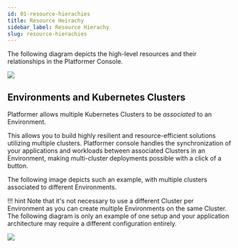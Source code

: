 ```yaml
---
id: 01-resource-hierachies
title: Resource Heirachy
sidebar_label: Resource Hierachy
slug: resource-hierachies
---
```




The following diagram depicts the high-level resources and their relationships in the Platformer Console.
<br/>

![](/assets/images/docs/resource-hierachy.png)

## Environments and Kubernetes Clusters

Platformer allows multiple Kubernetes Clusters to be *associated* to an Environment.

This allows you to build highly resilient and resource-efficient solutions utilizing multiple clusters. Platformer console handles the synchronization of your applications and workloads between associated Clusters in an Environment, making multi-cluster deployments possible with a click of a button.

The following image depicts such an example, with multiple clusters associated to different Environments. 

!!! hint
    Note that it's not necessary to use a different Cluster per Environment as you can create multiple Environments on the same Cluster. The following diagram is only an example of one setup and your application architecture may require a different configuration entirely.

![](/assets/images/docs/environments-and-cluster-hierachy.png)